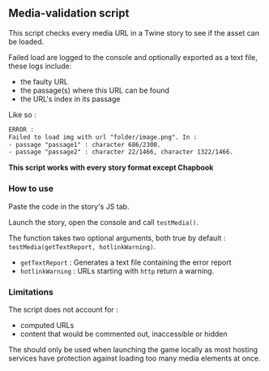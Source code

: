 ## Media-validation script

This script checks every media URL in a Twine story to see if the asset can be loaded.

Failed load are logged to the console and optionally exported as a text file, these logs include:
- the faulty URL
- the passage(s) where this URL can be found
- the URL's index in its passage

Like so :
```html
ERROR : 
Failed to load img with url "folder/image.png". In :
- passage "passage1" : character 686/2300.
- passage "passage2" : character 22/1466, character 1322/1466.
```

**This script works with every story format except Chapbook**

### How to use

Paste the code in the story's JS tab.

Launch the story, open the console and call `testMedia()`.

The function takes two optional arguments, both true by default : `testMedia(getTextReport, hotlinkWarning)`.
- `getTextReport` : Generates a text file containing the error report
- `hotlinkWarning` : URLs starting with `http` return a warning.

### Limitations

The script does not account for :
- computed URLs
- content that would be commented out, inaccessible or hidden

The should only be used when launching the game locally as most hosting services have protection against loading too many media elements at once.